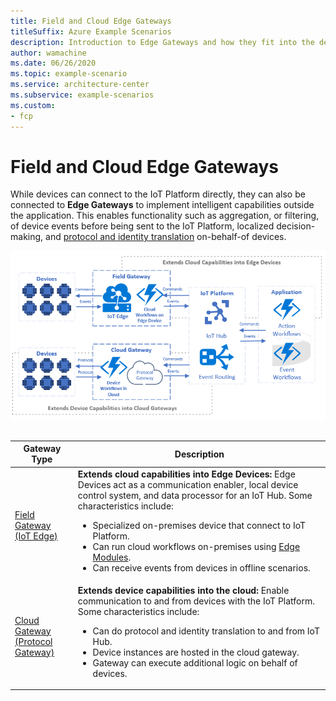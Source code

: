 ```yaml
---
title: Field and Cloud Edge Gateways
titleSuffix: Azure Example Scenarios
description: Introduction to Edge Gateways and how they fit into the device, platform and application topology.
author: wamachine
ms.date: 06/26/2020
ms.topic: example-scenario
ms.service: architecture-center
ms.subservice: example-scenarios
ms.custom:
- fcp
---
```


# Field and Cloud Edge Gateways
While devices can connect to the IoT Platform directly, they can also be
connected to **Edge Gateways** to implement intelligent capabilities
outside the application. This enables functionality such as aggregation,
or filtering, of device events before being sent to the IoT Platform,
localized decision-making, and [protocol and identity
translation](https://docs.microsoft.com/azure/iot-edge/iot-edge-as-gateway)
on-behalf-of devices.

![A diagram illustrating the flow of events, commands, and protocols as they are routed through a field or cloud edge gateway to the Azure IoT Platform](media/field-edge-gateways.png) 

<table>
<thead>
    <tr>
        <th>Gateway Type</th>
        <th>Description</th>
    </tr>
</thead>
<tbody>
    <tr>
        <td width=20%><a href="https://docs.microsoft.com/azure/iot-edge/iot-edge-as-gateway">Field Gateway <br> (IoT Edge)</a></td>
        <td><b>Extends cloud capabilities into Edge Devices:</b> Edge Devices act as a communication enabler, local device control system, and data processor for an IoT Hub. Some characteristics include:<br>
            <ul>
                <li>Specialized on-premises device that connect to IoT Platform.</li>
                <li>Can run cloud workflows on-premises using <a href="https://docs.microsoft.com/azure/iot-edge/iot-edge-modules">Edge Modules</a>.</li>
                <li>Can receive events from devices in offline scenarios.</li>
            </ul>
        </td>
    </tr>
        <tr>
        <td><a href="https://docs.microsoft.com/azure/iot-hub/iot-hub-protocol-gateway">Cloud Gateway<br>(Protocol Gateway)</a></td>
        <td><b>Extends device capabilities into the cloud:</b> Enable communication to and from devices with the IoT Platform. Some characteristics include:<br>
            <ul>
                <li>Can do protocol and identity translation to and from IoT Hub.</li>
                <li>Device instances are hosted in the cloud gateway.</li>
                <li>Gateway can execute additional logic on behalf of devices.</li>
            </ul>
        </td>
    </tr>
</tbody>
</table>
